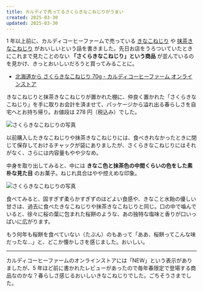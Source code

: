 ```yaml
---
title: カルディで売ってるさくらきなこねじりがうまい
created: 2025-03-30
updated: 2025-03-30
---
```


1 年以上前に、カルディコーヒーファームで売っている [きなこねじり](/blog/20230717/) や [抹茶きなこねじり](/blog/20240210/) がおいしいという話を書きました。先日お店をうろついていたときにこれまで見たことのない **「さくらきなこねじり」という商品** が並んでいるのを見かけ、きっとおいしいだろうと買ってみることに。

- [北海道から さくらきなこねじり 70g - カルディコーヒーファーム オンラインストア](https://www.kaldi.co.jp/ec/pro/disp/1/4571347779479)

きなこねじりと抹茶きなこねじりが置かれた棚に、仲良く置かれた「さくらきなこねじり」を手に取りお会計を済ませて、パッケージから溢れ出る春らしさを自宅へとお持ち帰り。お値段は 278 円（税込み）でした。

![さくらきなこねじりの写真](f906da01-f58b-422d-6539-4a7834332a00)

以前購入したきなこねじりや抹茶きなこねじりには、食べきれなかったときに閉じて保存しておけるチャックが袋にありましたが、さくらきなこねじりにはそれがなく、さらには内容量もやや少なめ。

中身を取り出してみると、中には **きなこ色と抹茶色の中間くらいの色をした素朴な見た目** のお菓子。ねじれ具合はやや控えめな印象。

![さくらきなこねじりの写真](73f97009-fa39-4925-ae97-b0cb2cd74e00)

食べてみると、固すぎず柔らかすぎずのほどよい食感や、きなこと水飴の優しい甘さは、過去に食べたきなこねじりや抹茶きなこねじりと同じ。口の中で噛んでいると、徐々に桜の葉に包まれた桜餅のような、あの独特な塩味と香りが口いっぱいに広がります。

もう何年も桜餅を食べていない（たぶん）のもあって「ああ、桜餅ってこんな味だったな…」と、どこか懐かしさを感じました。おいしい。

---

カルディコーヒーファームのオンラインストアには「NEW」という表示がありましたが、5 年ほど前に書かれたレビューがあったので毎年春限定で登場する商品なのかな？春らしさ感じるおいしいきなこねじりでした。ごちそうさまでした。
